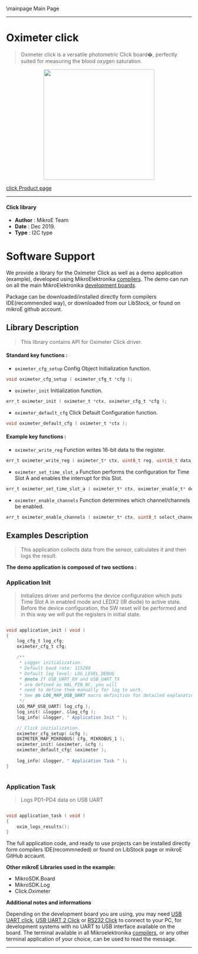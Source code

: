 \mainpage Main Page
 

---
# Oximeter click

> Oximeter click is a versatile photometric Click board�, perfectly suited for
measuring the blood oxygen saturation.

<p align="center">
  <img src="https://download.mikroe.com/images/click_for_ide/oximeter_click.png" height=300px>
</p>

[click Product page](https://www.mikroe.com/oximeter-click)

---


#### Click library 

- **Author**        : MikroE Team
- **Date**          : Dec 2019.
- **Type**          : I2C type


# Software Support

We provide a library for the Oximeter Click 
as well as a demo application (example), developed using MikroElektronika 
[compilers](https://shop.mikroe.com/compilers). 
The demo can run on all the main MikroElektronika [development boards](https://shop.mikroe.com/development-boards).

Package can be downloaded/installed directly form compilers IDE(recommended way), or downloaded from our LibStock, or found on mikroE github account. 

## Library Description

> This library contains API for Oximeter Click driver.

#### Standard key functions :

- `oximeter_cfg_setup` Config Object Initialization function.
```c
void oximeter_cfg_setup ( oximeter_cfg_t *cfg ); 
```

- `oximeter_init` Initialization function.
```c
err_t oximeter_init ( oximeter_t *ctx, oximeter_cfg_t *cfg );
```

- `oximeter_default_cfg` Click Default Configuration function.
```c
void oximeter_default_cfg ( oximeter_t *ctx );
```

#### Example key functions :

- `oximeter_write_reg` Function writes 16-bit data to the register.
```c
err_t oximeter_write_reg ( oximeter_t* ctx, uint8_t reg, uint16_t data_in );
```

- `oximeter_set_time_slot_a` Function performs the configuration for Time Slot A and enables the interrupt for this Slot.
```c
err_t oximeter_set_time_slot_a ( oximeter_t* ctx, oximeter_enable_t* dev_enable, uint8_t set_mode );
```

- `oximeter_enable_channels` Function determines which channel/channels be enabled.
```c
err_t oximeter_enable_channels ( oximeter_t* ctx, uint8_t select_channel );
```

## Examples Description

> This application collects data from the sensor, calculates it and then logs the result.

**The demo application is composed of two sections :**

### Application Init 

> Initializes driver and performs the device configuration which puts Time Slot A
> in enabled mode and LEDX2 (IR diode) to active state.  Before the device configuration, the
> SW reset will be performed and in this way we will put the registers in initial state.

```c

void application_init ( void )
{
    log_cfg_t log_cfg;
    oximeter_cfg_t cfg;

    /** 
     * Logger initialization.
     * Default baud rate: 115200
     * Default log level: LOG_LEVEL_DEBUG
     * @note If USB_UART_RX and USB_UART_TX 
     * are defined as HAL_PIN_NC, you will 
     * need to define them manually for log to work. 
     * See @b LOG_MAP_USB_UART macro definition for detailed explanation.
     */
    LOG_MAP_USB_UART( log_cfg );
    log_init( &logger, &log_cfg );
    log_info( &logger, " Application Init " );

    // Click initialization.
    oximeter_cfg_setup( &cfg );
    OXIMETER_MAP_MIKROBUS( cfg, MIKROBUS_1 );
    oximeter_init( &oximeter, &cfg );
    oximeter_default_cfg( &oximeter );
    
    log_info( &logger, " Application Task " );
}
  
```

### Application Task

> Logs PD1-PD4 data on USB UART

```c

void application_task ( void )
{
    oxim_logs_results();
}  

```

The full application code, and ready to use projects can be  installed directly form compilers IDE(recommneded) or found on LibStock page or mikroE GitHub accaunt.

**Other mikroE Libraries used in the example:** 

- MikroSDK.Board
- MikroSDK.Log
- Click.Oximeter

**Additional notes and informations**

Depending on the development board you are using, you may need 
[USB UART click](https://shop.mikroe.com/usb-uart-click), 
[USB UART 2 Click](https://shop.mikroe.com/usb-uart-2-click) or 
[RS232 Click](https://shop.mikroe.com/rs232-click) to connect to your PC, for 
development systems with no UART to USB interface available on the board. The 
terminal available in all Mikroelektronika 
[compilers](https://shop.mikroe.com/compilers), or any other terminal application 
of your choice, can be used to read the message.



---
